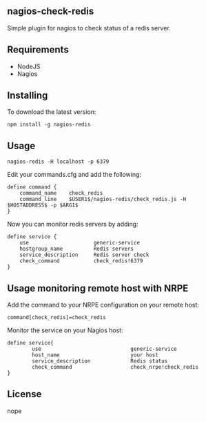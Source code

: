 ## nagios-check-redis

Simple plugin for nagios to check status of a redis server.

## Requirements

- NodeJS
- Nagios

## Installing

To download the latest version:

    npm install -g nagios-redis

## Usage

	nagios-redis -H localhost -p 6379

Edit your commands.cfg and add the following:

	define command {
	    command_name    check_redis
	    command_line    $USER1$/nagios-redis/check_redis.js -H $HOSTADDRESS$ -p $ARG1$
	}

Now you can monitor redis servers by adding:

	define service {
	    use                 	generic-service
	    hostgroup_name          Redis servers
	    service_description     Redis server check
	    check_command           check_redis!6379
	}

## Usage monitoring remote host with NRPE

Add the command to your NRPE configuration on your remote host:

	command[check_redis]=check_redis

Monitor the service on your Nagios host:

	define service{
	        use                             generic-service
	        host_name                       your host
	        service_description             Redis status
	        check_command                   check_nrpe!check_redis
	}

## License

nope
